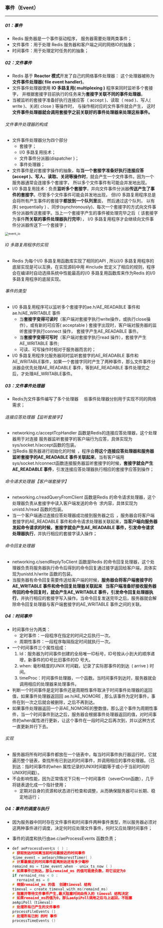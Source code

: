 ### 事件（Event）

------

##### 01：事件

- Redis 服务器是一个事件驱动程序， 服务器需要处理两类事件；
- 文件事件：用于处理 Redis 服务器和客户端之间的网络IO的抽象；
- 时间事件：用于处理定时任务的的抽象；

##### 02：文件事件

- Redis 基于 **Reactor 模式**开发了自己的网络事件处理器： 这个处理器被称为**文件事件处理器( file event handler)**。
- 文件事件处理器使用 **IO 多路复用( multiplexing )** 程序来同时监听多个套接字， 并根据套接字目前执行的任务来为**套接字关联不同的事件处理器**。
- 当被监听的套接字准备好执行连接应答（ accept )、读取（ read )、写人( write )、关闭( close ) 等操作时， 与操作相对应的文件事件就会产生， 这时**文件事件处理器就会调用套接字之前关联好的事件处理器来处理这些事件。**

###### 文件事件处理器的构成

- 文件事件处理器分为四个部分
  -  套接字；
  - I/0 多路复用技术；
  - 文件事件分派器(dispatcher )；
  - 事件处理器；
- 文件事件是对套接字操作的抽象，每**当一个套接字准备好执行连接应答(accept )、写人、读取、关闭等操作时**，就会产生一个文件事件。因为一个服务器通常会连接多个套接字， 所以多个文件事件有可能会并发地出现。
- I/0 多路复用技术：负责**监听多个套接字**，并向文件事件分派器**传送产生了事件的套接字**。尽管多个文件事件可能会并发地出现， 但I/0 多路复用程序总是会将所有产生事件的套接字**都放到一个队列里**面， 然后通过这个队列， 以有序( sequentially ) 、同步(synchronously)、每次一个套接字的方式向文件事件分派器传送套接字。当上一个套接字产生的事件被处理完毕之后（ 该套接字为事件**所关联的事件处理器执行完毕**）， I/0 多路复用程序才会继续向文件事件分派器传送下一个套接字；

<img src="/Users/likang/Code/Git/Middleware/04：Redis/photos/event_io.png" alt="event_io" style="zoom:70%;" />

###### I0 多路复用程序的实现

- Redis 为每个I/0 多路复用函数库实现了相同的API , 所以l/0 多路复用程序的底层实现是可以互换，在实现源码中用 #include 宏定义了相应的规则，程序会在编译时自动选择系统中性能最高的I/0 多路复用函数库来作为Redis 的I/0 多路复用程序的底层实现。

###### 事件的类型

- I/0 多路复用程序可以监听多个套接字的ae.h/AE_READABLE 事件和ae.h/AE_WRITABLE 事件
  - 当**套接字变得可读时**（客户端对套接字执行write操作，或执行close操作），或有新的可应答( acceptable ) 套接字出现时，客户端对服务器的监听套接字执行connect 操作， 套接字产生AE_READABLE 事件。
  - 当**套接字变得可写时**（客户端对套接字执行read 操作），套接字产生AE_WRITABLE 事件;
  - 可读、可写操作时相对于服务器而言的；
- I/0 多路复用程序允服务器同时监听套接字的AE_READABLE 事件和AE_WRITABLE事件，如果一个套接字同时产生了两种事件，那么文件事件分派器会优先处理AE_READABLE 事件，等到AE_READABLE 事件处理完之后，才处理AE_WRITABLE事件。

##### 03：文件事件处理器

- Redis为文件事件编写了多个处理器   些事件处理器分别用于实现不同的网络需求；

###### 连接应答处理器【监听套接字】

- networking.c/acceptTcpHandler 函数是Redis的连接应答处理器，这个处理器用于对连接 服务器监听套接字的客户端行为应答，具体实现为sys/socket.h/accept函数的包装。
- 当Redis 服务器进行初始化的时候 ，程序会**将这个连接应答处理器和服务器监听套接字的AE_READABLE 事件关联起来**，当有客户端用sys/socket.h/connect函数连接服务器监听套接字的时候，**套接字就会产生AE_READABLE 事件**，引发连接应答处理器执行相应的套接字应答到操作；

###### 命令请求处理器【客户端套接字】

- networking.c/readQueryFromClient 函数是Redis 的命令请求处理器，这个处理器负责从套接字中读入客户端发送的命令 求内容，具体实现为unistd.h/read 函数的包装。
- 当一个客户端通过连接应答处理器成功接到服务器之后 ，服务器会将客户端套接字的AE_READABLE 事件和命令请求处理器关联起来，**当客户端向服务器发起命令请求的时候，套接字就会产生AE_READABLE 事件，引发命令请求处理器执行**，并执行相应的套接字读入操作；

###### 命令回复处理器

- networking.c/sendReplyToClient 函数是Redis 的命令回复处理器，这个处理器负责将服务器执行命令后得到的命令回复通过接字返回给客户端，具体实现为unistd.h/write 函数的包装。
- 当服务器有命令回复需要传送给客户端的时候，**服务器会将客户端套接字的AE_WRITABLE 事件和命令回复处理器关联起来  当客户端准备好接收服务器传回的命令回复时，就会产生AE_WRITABLE 事件，引发命令回复处理器执行**，并执行相应的套接字写入操作。当命令回复发送完毕之后，服务器就会解除命令回复处理器与客户端套接字的AE_WRITABLE 事件之间的关联。

##### 04：时间事件

- 时间事件分为两类：
  - 定时事件：一段程序在指定的时间之后执行一次。
  - 周期性事件：一段程序每隔指定时间就执行一次。
- 一个时间事件三个属性组成：
  1. Id：服务器为时间事件创建的全局唯一ID标号，ID号按从小到大的顺序递增，新事件的ID号比旧事件的ID 号大。
  2. when: 毫秒精度的UNIX 时间戳，记录了实际那事件的到达 ( arrive ) 时间。
  3. timeProc：时间事件处理器，一个函数。当时间事件到达时，服务器就会调用相应的处理器来处理事件。
- 判断一个时间事件是定时事件还是周期性事件取决于时间事件处理器的返回值，如果事件处理器返回回 ae.h/AE_NOMORE , 那么该事件为定时事件，事件在到一次之后就会被删除，之后不再到达。
- 如果事件处理器返回一个非AE_NOMORE的整数值，那么这个事件为周期性事件，当一个时间事件到达之后，服务器会根据事件处理器返回的值，对时间事件的when属性进行更新，让这个事件在一段时间之后再次到，并以这种方式一直更新并行下去。

###### 实现

- 服务器将所有时间事件都放在一个链表中，每当时间事件执行器运行时，它就遍历整个链表，查找所有已到达的时间事件，并调用相应的事件处理器。（已到达：指时间事件的when 属性记录的UNIX时间戳等于或小于当前时间的UNIX时间戳）。
- 不会影响性能，因为正常情况下只有一个时间事件（severCron函数），几乎将链表退化成一个指针使用；
  - 定期对自身的资源和状态进行检查和调整，从而确保服务器可以长期、稳定地运行； 


##### 04：事件的调度与执行

- 因为服务器中同时存在文件事件和时间事件两种事件类型，所以服务器必须对这两种事件进行调度，决定何时应处理文件事件，何时又应处理时间事件；

- 事件的调度和执行由ae.c/aeProcessEvents 函数负责；

- ```c++
  def aeProcessEven七s ( ) :
  # 获取到达时间离当前时间最接近的时间事件
  七ime_event = aeSearchNearestTimer( )
  # 计算最接近的时间事件距离到达还有多少毫秒
  remaind_ms = time_event.when - unix_ts_now ( )
  # 如果事件巳到达，那么remaind_ms 的值可能是负数，将它设定为0
  if rernaind_rns < 0 :
  	rernaind_ms = 0
  # 根据remaind_ms 的值  创建timeval 结构
  timeval = create_timeval_with_ms(remaind_ms)
  # 阻塞并等待文件事件产生,最大阻塞时间由传入的 timeval 结构决定
  # 如果remaind_ms的值为0，那么aeApiPoll调用之后马上返回，不阻塞
  aeApiPoll（timeval)
  # 处理所有巳产生的文件事件
  processFileEvents ()
  # 处理所有已到 的时 事件
  processTimeEvents ()
  ```



